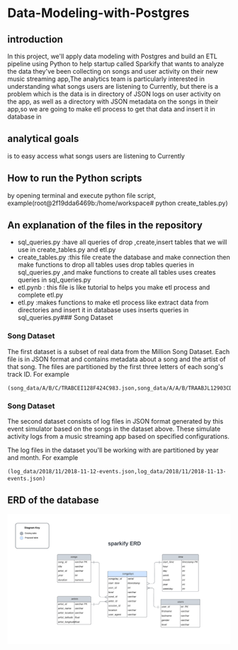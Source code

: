 # Data-Modeling-with-Postgres
## introduction
In this project, we'll apply data modeling with Postgres and build an ETL pipeline using Python to help startup called Sparkify that wants to analyze the data they've been collecting on songs and user activity on their new music streaming app,The analytics team is particularly interested in understanding what songs users are listening to Currently, but there is a problem which is the data is in directory of JSON logs on user activity on the app, as well as a directory with JSON metadata on the songs in their app,so we are going to make etl process to get that data and insert it in database in 

## analytical goals
is to easy access what songs users are listening to Currently

## How to run the Python scripts
by opening terminal and execute python file script, example(root@2f19dda6469b:/home/workspace# python create_tables.py)

## An explanation of the files in the repository
* sql_queries.py :have all queries of drop ,create,insert tables that we will use in create_tables.py and etl.py
* create_tables.py :this file create the database and make connection then make functions to drop all tables uses drop tables queries in sql_queries.py ,and make functions to   create all tables uses creates queries in sql_queries.py 
* etl.pynb : this file is like tutorial to helps you make etl process and complete etl.py
* etl.py :makes functions to make etl process like extract data from directories and insert it in database uses inserts queries in sql_queries.py### Song Dataset

### Song Dataset
The first dataset is a subset of real data from the Million Song Dataset. Each file is in JSON format and contains metadata about a song and the artist of that song. The files are partitioned by the first three letters of each song's track ID. For example
```
(song_data/A/B/C/TRABCEI128F424C983.json,song_data/A/A/B/TRAABJL12903CDCF1A.json)
```

### Song Dataset
The second dataset consists of log files in JSON format generated by this event simulator based on the songs in the dataset above. These simulate activity logs from a music streaming app based on specified configurations.

The log files in the dataset you'll be working with are partitioned by year and month. For example
```
(log_data/2018/11/2018-11-12-events.json,log_data/2018/11/2018-11-13-events.json)
```

## ERD of the database
![ERD](https://github.com/ahmedaalli/Data-Modeling-with-Postgres/blob/main/sparkify%20ERD.png)
